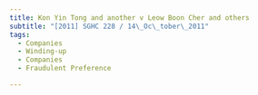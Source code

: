 ```yaml
---
title: Kon Yin Tong and another v Leow Boon Cher and others 
subtitle: "[2011] SGHC 228 / 14\_Oc\_tober\_2011"
tags:
  - Companies
  - Winding-up
  - Companies
  - Fraudulent Preference

---
```


